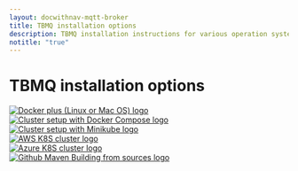 ```yaml
---
layout: docwithnav-mqtt-broker
title: TBMQ installation options
description: TBMQ installation instructions for various operation systems
notitle: "true"
---
```


<div class="installation-options">
    <div class="install-options-header">
       <div class="install-options-hero">
          <div class="container">
            <div class="install-options-hero-content">
                <h1>TBMQ installation options</h1>
            </div>
            <div class="deployment-container one-line-deployment-container">
                <div class="deployment-div">
                    <div class="container">
                        <div class="deployment-section deployment-on-premise active" id="onPremise">
                           <div class="deployment-cards">
                                <div class="deployment-cards-container">
                                    <div class="deployment-card-block">
                                        <a href="/docs/mqtt-broker/install/docker/">
                                            <span>
                                                <div class="deployment-logo">
                                                    <img width="" src="https://img.thingsboard.io/install/platform/docker-linux-macos.svg" title="Docker (Linux or Mac OS)" alt="Docker plus (Linux or Mac OS) logo">
                                                 </div>
                                            </span>
                                        </a>
                                    </div>
                                    <div class="deployment-card-block">
                                        <a href="/docs/mqtt-broker/install/cluster/docker-compose-setup/">
                                            <span>
                                                <div class="deployment-logo">
                                                    <img width="" src="https://img.thingsboard.io/install/cluster/docker-compose.svg" title="Cluster setup with Docker Compose" alt="Cluster setup with Docker Compose logo">
                                                 </div>
                                            </span>
                                        </a>
                                    </div>
                                    <div class="deployment-card-block">
                                        <a href="/docs/mqtt-broker/install/cluster/minikube-cluster-setup/">
                                            <span>
                                                <div class="deployment-logo">
                                                    <img width="" src="https://img.thingsboard.io/install/cluster/minikube.svg" title="Cluster setup with Minikube" alt="Cluster setup with Minikube logo">
                                                 </div>
                                            </span>
                                        </a>
                                    </div>
                                    <div class="deployment-card-block">
                                        <a href="/docs/mqtt-broker/install/cluster/aws-cluster-setup/">
                                            <span>
                                                <div class="deployment-logo">
                                                    <img width="" src="https://img.thingsboard.io/install/cloud/eks.svg" title="Cluster setup on EKS" alt="AWS K8S cluster logo">
                                                 </div>
                                            </span>
                                        </a>
                                    </div>
                                    <div class="deployment-card-block">
                                        <a href="/docs/mqtt-broker/install/cluster/azure-cluster-setup/">
                                            <span>
                                                <div class="deployment-logo">
                                                    <img width="" src="https://img.thingsboard.io/install/cloud/azure.svg" title="Cluster setup on AKS" alt="Azure K8S cluster logo">
                                                 </div>
                                            </span>
                                        </a>
                                    </div>
                                    <div class="deployment-card-block">
                                        <a href="/docs/mqtt-broker/install/building-from-source/">
                                            <span>
                                                <div class="deployment-logo">
                                                    <img width="" src="https://img.thingsboard.io/install/platform/sources.svg" title="Building from sources" alt="Github Maven Building from sources logo">
                                                 </div>
                                            </span>
                                        </a>
                                    </div>
                               </div>
                            </div>
                        </div>
                    </div>
                </div>
            </div>
          </div>
       </div>
    </div>
</div>
